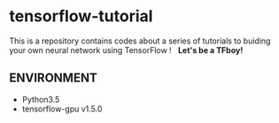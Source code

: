 # tensorflow-tutorial
This is a repository contains codes about a series of tutorials to buiding your own neural network using TensorFlow ! 
 
 __Let's be a TFboy!__
 
## ENVIRONMENT
- Python3.5
- tensorflow-gpu v1.5.0
